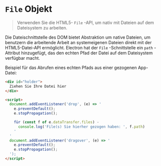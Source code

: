 # `File` Objekt

> Verwenden Sie die HTML5- `File` -API, um nativ mit Dateien auf dem Dateisystem zu arbeiten.

Die Dateischnittstelle des DOM bietet Abstraktion um native Dateien, um benutzern die arbeitende Arbeit an systemeigenen Dateien direkt mit der HTML5-Datei-API ermöglicht. Electron hat der `File` -Schnittstelle ein `path` -Attribut hinzugefügt, das den echten Pfad der Datei auf dem Dateisystem verfügbar macht.

Beispiel für das Abrufen eines echten Pfads aus einer gezogenen App-Datei:

```html
<div id="holder">
  Ziehen Sie Ihre Datei hier
</div>

<script>
  document.addEventListener('drop', (e) => '
    e.preventDefault();
    e.stopPropagation();

    für (const f of e.dataTransfer.files) -
      console.log('File(s) Sie hierher gezogen haben: ', f.path)
    '
  '
  document.addEventListener('dragover', (e) => '
    e.preventDefault();
    e.stopPropagation();
  ');
</script>
```
